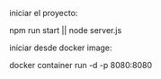 iniciar el proyecto:

npm run start || node server.js

iniciar desde docker image:

docker container run -d -p 8080:8080